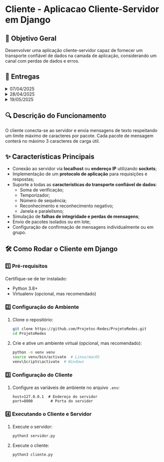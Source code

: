 # Cliente - Aplicacao Cliente-Servidor em Django

## 📌 Objetivo Geral

Desenvolver uma aplicação cliente-servidor capaz de fornecer um transporte confiável de dados na camada de aplicação, considerando um canal com perdas de dados e erros.

## 📅 Entregas

<details>
  <summary>07/04/2025</summary>
  Aplicações cliente e servidor devem se conectar via socket e realizar o handshake inicial (trocando, pelo menos, modo de operação e tamanho máximo).
</details>

<details>
  <summary>28/04/2025</summary>
  Troca de mensagens entre cliente e servidor considerando um canal de comunicação onde erros e perdas não ocorrem.
</details>

<details>
  <summary>19/05/2025</summary>
  Inserção de erros e perdas simulados, bem como a implementação do correto comportamento dos processos.
</details>

## 🔍 Descrição do Funcionamento

O cliente conecta-se ao servidor e envia mensagens de texto respeitando um limite máximo de caracteres por pacote. Cada pacote de mensagem conterá no máximo 3 caracteres de carga útil.

## ✨ Características Principais

- Conexão ao servidor via **localhost** ou **endereço IP** utilizando **sockets**;
- Implementação de um **protocolo de aplicação** para requisições e respostas;
- Suporte a todas as **características do transporte confiável de dados**:
  - Soma de verificação;
  - Temporizador;
  - Número de sequência;
  - Reconhecimento e reconhecimento negativo;
  - Janela e paralelismo;
- Simulação de **falhas de integridade e perdas de mensagens**;
- Envio de pacotes isolados ou em lote;
- Configuração de confirmação de mensagens individualmente ou em grupo.

## 🛠️ Como Rodar o Cliente em Django

### 1️⃣ Pré-requisitos

Certifique-se de ter instalado:

- Python 3.8+
- Virtualenv (opcional, mas recomendado)

### 2️⃣ Configuração do Ambiente

1. Clone o repositório:
   ```sh
   git clone https://github.com/Projetos-Redes/ProjetoRedes.git
   cd ProjetoRedes
   ```
2. Crie e ative um ambiente virtual (opcional, mas recomendado):
   ```sh
   python -m venv venv
   source venv/bin/activate  # Linux/macOS
   venv\Scripts\activate  # Windows
   ```

### 3️⃣ Configuração do Cliente

1. Configure as variáveis de ambiente no arquivo `.env`:
   ```env
   host=127.0.0.1  # Endereço do servidor
   port=8000        # Porta do servidor
   ```

### 4️⃣ Executando o Cliente e Servidor

1. Execute o servidor:
   ```sh
   python3 servidor.py
   ```
2. Execute o cliente:
   ```sh
   python3 cliente.py
   ```
